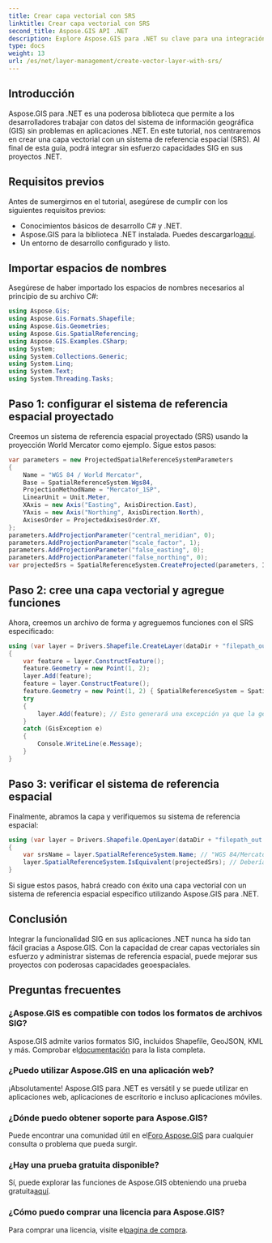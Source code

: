 ```yaml
---
title: Crear capa vectorial con SRS
linktitle: Crear capa vectorial con SRS
second_title: Aspose.GIS API .NET
description: Explore Aspose.GIS para .NET su clave para una integración SIG perfecta. Cree capas vectoriales sin esfuerzo con sistemas de referencia espaciales específicos. ¡Descargar ahora!
type: docs
weight: 13
url: /es/net/layer-management/create-vector-layer-with-srs/
---
```

## Introducción
Aspose.GIS para .NET es una poderosa biblioteca que permite a los desarrolladores trabajar con datos del sistema de información geográfica (GIS) sin problemas en aplicaciones .NET. En este tutorial, nos centraremos en crear una capa vectorial con un sistema de referencia espacial (SRS). Al final de esta guía, podrá integrar sin esfuerzo capacidades SIG en sus proyectos .NET.
## Requisitos previos
Antes de sumergirnos en el tutorial, asegúrese de cumplir con los siguientes requisitos previos:
- Conocimientos básicos de desarrollo C# y .NET.
-  Aspose.GIS para la biblioteca .NET instalada. Puedes descargarlo[aquí](https://releases.aspose.com/gis/net/).
- Un entorno de desarrollo configurado y listo.
## Importar espacios de nombres
Asegúrese de haber importado los espacios de nombres necesarios al principio de su archivo C#:
```csharp
using Aspose.Gis;
using Aspose.Gis.Formats.Shapefile;
using Aspose.Gis.Geometries;
using Aspose.Gis.SpatialReferencing;
using Aspose.GIS.Examples.CSharp;
using System;
using System.Collections.Generic;
using System.Linq;
using System.Text;
using System.Threading.Tasks;
```
## Paso 1: configurar el sistema de referencia espacial proyectado
Creemos un sistema de referencia espacial proyectado (SRS) usando la proyección World Mercator como ejemplo. Sigue estos pasos:
```csharp
var parameters = new ProjectedSpatialReferenceSystemParameters
{
    Name = "WGS 84 / World Mercator",
    Base = SpatialReferenceSystem.Wgs84,
    ProjectionMethodName = "Mercator_1SP",
    LinearUnit = Unit.Meter,
    XAxis = new Axis("Easting", AxisDirection.East),
    YAxis = new Axis("Northing", AxisDirection.North),
    AxisesOrder = ProjectedAxisesOrder.XY,
};
parameters.AddProjectionParameter("central_meridian", 0);
parameters.AddProjectionParameter("scale_factor", 1);
parameters.AddProjectionParameter("false_easting", 0);
parameters.AddProjectionParameter("false_northing", 0);
var projectedSrs = SpatialReferenceSystem.CreateProjected(parameters, Identifier.Epsg(3395));
```
## Paso 2: cree una capa vectorial y agregue funciones
Ahora, creemos un archivo de forma y agreguemos funciones con el SRS especificado:
```csharp
using (var layer = Drivers.Shapefile.CreateLayer(dataDir + "filepath_out.shp", new ShapefileOptions(), projectedSrs))
{
    var feature = layer.ConstructFeature();
    feature.Geometry = new Point(1, 2);
    layer.Add(feature);
    feature = layer.ConstructFeature();
    feature.Geometry = new Point(1, 2) { SpatialReferenceSystem = SpatialReferenceSystem.Nad83 };
    try
    {
        layer.Add(feature); // Esto generará una excepción ya que la geometría tiene un SRS diferente.
    }
    catch (GisException e)
    {
        Console.WriteLine(e.Message);
    }
}
```
## Paso 3: verificar el sistema de referencia espacial
Finalmente, abramos la capa y verifiquemos su sistema de referencia espacial:
```csharp
using (var layer = Drivers.Shapefile.OpenLayer(dataDir + "filepath_out.shp"))
{
    var srsName = layer.SpatialReferenceSystem.Name; // "WGS 84/Mercator Mundial"
    layer.SpatialReferenceSystem.IsEquivalent(projectedSrs); // Debería volver verdadero
}
```
Si sigue estos pasos, habrá creado con éxito una capa vectorial con un sistema de referencia espacial específico utilizando Aspose.GIS para .NET.
## Conclusión
Integrar la funcionalidad SIG en sus aplicaciones .NET nunca ha sido tan fácil gracias a Aspose.GIS. Con la capacidad de crear capas vectoriales sin esfuerzo y administrar sistemas de referencia espacial, puede mejorar sus proyectos con poderosas capacidades geoespaciales.
## Preguntas frecuentes
### ¿Aspose.GIS es compatible con todos los formatos de archivos SIG?
 Aspose.GIS admite varios formatos SIG, incluidos Shapefile, GeoJSON, KML y más. Comprobar el[documentación](https://reference.aspose.com/gis/net/) para la lista completa.
### ¿Puedo utilizar Aspose.GIS en una aplicación web?
¡Absolutamente! Aspose.GIS para .NET es versátil y se puede utilizar en aplicaciones web, aplicaciones de escritorio e incluso aplicaciones móviles.
### ¿Dónde puedo obtener soporte para Aspose.GIS?
 Puede encontrar una comunidad útil en el[Foro Aspose.GIS](https://forum.aspose.com/c/gis/33) para cualquier consulta o problema que pueda surgir.
### ¿Hay una prueba gratuita disponible?
 Sí, puede explorar las funciones de Aspose.GIS obteniendo una prueba gratuita[aquí](https://releases.aspose.com/).
### ¿Cómo puedo comprar una licencia para Aspose.GIS?
 Para comprar una licencia, visite el[pagina de compra](https://purchase.aspose.com/buy).
